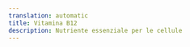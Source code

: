 ```yaml
---
translation: automatic
title: Vitamina B12
description: Nutriente essenziale per le cellule
---
```

